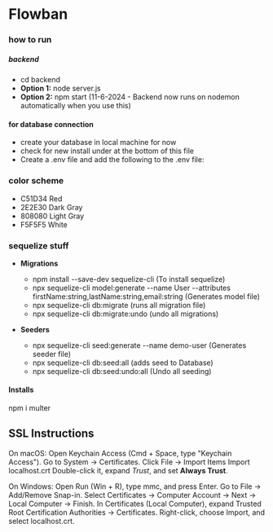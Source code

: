 # Flowban

### how to run 
##### backend

- cd backend
- **Option 1:** node server.js
- **Option 2:** npm start (11-6-2024 - Backend now runs on nodemon automatically when you use this)

#### for database connection

- create your database in local machine for now
- check for new install under at the bottom of this file
- Create a .env file and add the following to the .env file:


### color scheme
- C51D34 Red
- 2E2E30 Dark Gray
- 808080 Light Gray
- F5F5F5 White

### sequelize stuff

- **Migrations**
  - npm install --save-dev sequelize-cli (To install sequelize)
  - npx sequelize-cli model:generate --name User --attributes firstName:string,lastName:string,email:string (Generates model file)
  - npx sequelize-cli db:migrate (runs all migration file)
  - npx sequelize-cli db:migrate:undo (undo all migrations)

- **Seeders**
  - npx sequelize-cli seed:generate --name demo-user (Generates seeder file)
  - npx sequelize-cli db:seed:all (adds seed to Database)
  - npx sequelize-cli db:seed:undo:all (Undo all seeding)


#### Installs
npm i multer 

## SSL Instructions
On macOS:
    Open Keychain Access (Cmd + Space, type "Keychain Access").
    Go to System → Certificates.
    Click File → Import Items
    Import localhost.crt
    Double-click it, expand *Trust*, and set **Always Trust**.

On Windows:
    Open Run (Win + R), type mmc, and press Enter.
    Go to File → Add/Remove Snap-in.
    Select Certificates → Computer Account → Next → Local Computer → Finish.
    In Certificates (Local Computer), expand Trusted Root Certification Authorities → Certificates.
    Right-click, choose Import, and select localhost.crt.